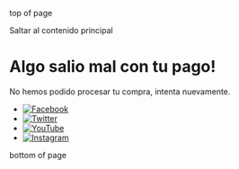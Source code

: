 top of page

Saltar al contenido principal

# Algo salio mal con tu pago!

No hemos podido procesar tu compra, intenta nuevamente.

- [![Facebook](https://static.wixstatic.com/media/23fd2a2be53141ed810f4d3dcdcd01fa.png/v1/fill/w_25,h_25,al_c,q_85,usm_0.66_1.00_0.01,enc_avif,quality_auto/23fd2a2be53141ed810f4d3dcdcd01fa.png)](https://www.facebook.com/wix)
- [![Twitter](https://static.wixstatic.com/media/01ab6619093f45388d66736ec22e5885.png/v1/fill/w_25,h_25,al_c,q_85,usm_0.66_1.00_0.01,enc_avif,quality_auto/01ab6619093f45388d66736ec22e5885.png)](https://www.twitter.com/wix)
- [![YouTube](https://static.wixstatic.com/media/203dcdc2ac8b48de89313f90d2a4cda1.png/v1/fill/w_25,h_25,al_c,q_85,usm_0.66_1.00_0.01,enc_avif,quality_auto/203dcdc2ac8b48de89313f90d2a4cda1.png)](https://www.youtube.com/user/Wix)
- [![Instagram](https://static.wixstatic.com/media/81af6121f84c41a5b4391d7d37fce12a.png/v1/fill/w_25,h_25,al_c,q_85,usm_0.66_1.00_0.01,enc_avif,quality_auto/81af6121f84c41a5b4391d7d37fce12a.png)](https://www.instagram.com/wix)

bottom of page